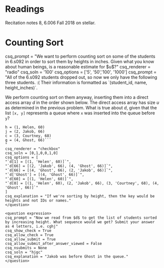 # Readings 
Recitation notes 8, 6.006 Fall 2018 on stellar.


# Counting Sort

<question multiplechoice>
csq_prompt = "We want to perform counting sort on some of the students in 6.s092 in order to sort them by heights in inches. Given what you know about human beings, is a reasonable estimate for $u$?"
csq_renderer = "radio"
csq_soln = '100'
csq_options = ['5', '50','100', '1000']
</question>

<question multiplechoice>
csq_prompt = "All of the 6.s092 students dropped out, so now we only have the following three students. :( Their information is formatted as `(student_id, name, height_inches)`.

We perform counting sort on them anyway, inserting them into a direct access array $d$ in the order shown below. The direct access array has size $u$ as determined in the previous problem. What is true about $d$, given that the list `[x, y]` represents a queue where `x` was inserted into the queue before `y`?

```
h = (1, Helen, 60)
j = (2, Jakob, 66)
c = (3, Courtney, 68)
g = (4, Ghost, 66)```
"
csq_renderer = "checkbox"
csq_soln = [0,1,0,0,1,0]
csq_options = [
"`d[1] = [(1, 'Helen', 60)]`",
"`d[66] = [(2, 'Jakob', 66), (4, 'Ghost', 66)]`",
"`d[66] = [(4, 'Ghost', 66), (2, 'Jakob', 66)]`",
"`d['Ghost'] = [(4, 'Ghost', 66)]`",
"`d[60] = [(1, 'Helen', 60)]`",
"`d[0] = [(1, 'Helen', 60), (2, 'Jakob', 66), (3, 'Courtney', 68), (4, 'Ghost', 66)]`"
]
csq_explanation = "If we're sorting by height, then the key would be heights and not IDs or names."
</question>

<question expression>
csq_prompt = "Now we read from $d$ to get the list of students sorted by increasing height. What sequence would we get? Submit your answer as 4 letters, i.e. cghj"
csq_show_check = True
csq_allow_check = True
csq_allow_submit = True
csq_allow_submit_after_answer_viewed = False
csq_nsubmits = None
csq_soln = "hjgc"
csq_explanation = "Jakob was before Ghost in the queue."
</question> 



